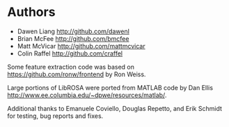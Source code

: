 Authors
=======

* Dawen Liang <http://github.com/dawenl>
* Brian McFee <http://github.com/bmcfee>
* Matt McVicar <http://github.com/mattmcvicar>
* Colin Raffel <http://github.com/craffel>

Some feature extraction code was based on <https://github.com/ronw/frontend> by Ron Weiss.

Large portions of LibROSA were ported from MATLAB code by Dan Ellis <http://www.ee.columbia.edu/~dpwe/resources/matlab/>.

Additional thanks to Emanuele Coviello, Douglas Repetto, and Erik Schmidt for testing, bug reports and fixes.
